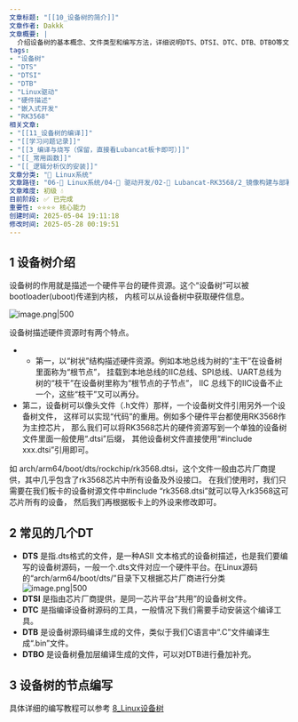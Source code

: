 ```yaml
---
文章标题: "[[10_设备树的简介]]" 
文章作者: Dakkk
文章概要: |
  介绍设备树的基本概念、文件类型和编写方法，详细说明DTS、DTSI、DTC、DTB、DTBO等文件格式，强调设备树用于描述硬件平台资源的树状结构特点。
tags:
- "设备树"
- "DTS"
- "DTSI"
- "DTB"
- "Linux驱动"
- "硬件描述"
- "嵌入式开发"
- "RK3568"
相关文章:
- "[[11_设备树的编译]]"
- "[[学习问题记录]]"
- "[[3_编译与烧写（保留，直接看Lubancat板卡即可）]]"
- "[[_常用函数]]"
- "[[_逻辑分析仪的安装]]"
文章分类: "🐧 Linux系统"
文章路径: "06-🐧 Linux系统/04-🔌 驱动开发/02-💾 Lubancat-RK3568/2_镜像构建与部署/10_设备树的简介.md"
文章难度: 初级 💧
目前阶段: ✅ 已完成
重要性: ⭐⭐⭐⭐ 核心能力
创建时间: 2025-05-04 19:11:18
修改时间: 2025-05-28 00:19:51
---
```


## 1 设备树介绍

设备树的作用就是描述一个硬件平台的硬件资源。这个“设备树”可以被bootloader(uboot)传递到内核， 内核可以从设备树中获取硬件信息。

![image.png|500](https://my-obsidian-image.oss-cn-guangzhou.aliyuncs.com/2025/05/25f4e4b6dfb7ee05583472d8d60434c5.png)

设备树描述硬件资源时有两个特点。
- - 第一，以“树状”结构描述硬件资源。例如本地总线为树的“主干”在设备树里面称为“根节点”， 挂载到本地总线的IIC总线、SPI总线、UART总线为树的“枝干”在设备树里称为“根节点的子节点”， IIC 总线下的IIC设备不止一个，这些“枝干”又可以再分。
- 第二，设备树可以像头文件（.h文件）那样，一个设备树文件引用另外一个设备树文件， 这样可以实现“代码”的重用。例如多个硬件平台都使用RK3568作为主控芯片， 那么我们可以将RK3568芯片的硬件资源写到一个单独的设备树文件里面一般使用“.dtsi”后缀， 其他设备树文件直接使用“#include xxx.dtsi”引用即可。

如 arch/arm64/boot/dts/rockchip/rk3568.dtsi，这个文件一般由芯片厂商提供，其中几乎包含了rk3568芯片中所有设备及外设接口。 在我们使用时，我们只需要在我们板卡的设备树源文件中#include “rk3568.dtsi”就可以导入rk3568这可芯片所有的设备， 然后我们再根据板卡上的外设来修改即可。
## 2 常见的几个DT

- **DTS** 是指.dts格式的文件，是一种ASII 文本格式的设备树描述，也是我们要编写的设备树源码，一般一个.dts文件对应一个硬件平台。在Linux源码的“arch/arm64/boot/dts/”目录下又根据芯片厂商进行分类
  ![image.png|500](https://my-obsidian-image.oss-cn-guangzhou.aliyuncs.com/2025/05/2b149cfecfcb2955ccf1586d4f677883.png)
- **DTSI** 是指由芯片厂商提供，是同一芯片平台“共用”的设备树文件。
- **DTC** 是指编译设备树源码的工具，一般情况下我们需要手动安装这个编译工具。
- **DTB** 是设备树源码编译生成的文件，类似于我们C语言中“.C”文件编译生成“.bin”文件。
- **DTBO** 是设备树叠加层编译生成的文件，可以对DTB进行叠加补充。
## 3 设备树的节点编写

具体详细的编写教程可以参考 [8_Linux设备树](../4_Linux驱动开发实战/1_Linux驱动基础知识(重点)/8_Linux设备树.md)